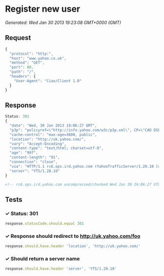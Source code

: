 # Register new user

*Generated: Wed Jan 30 2013 19:23:08 GMT+0000 (GMT)*
## Request
```javascript
{
  "protocol": "http:",
  "host": "www.yahoo.co.uk",
  "method": "GET",
  "port": 80,
  "path": "/",
  "headers": {
    "User-Agent": "Ciao/Client 1.0"
  }
}
```

## Response
```javascript
Status: 301
{
  "date": "Wed, 30 Jan 2013 19:06:27 GMT",
  "p3p": "policyref=\"http://info.yahoo.com/w3c/p3p.xml\", CP=\"CAO DSP COR CUR ADM DEV TAI PSA PSD IVAi IVDi CONi TELo OTPi OUR DELi SAMi OTRi UNRi PUBi IND PHY ONL UNI PUR FIN COM NAV INT DEM CNT STA POL HEA PRE LOC GOV\"",
  "cache-control": "max-age=3600, public",
  "location": "http://uk.yahoo.com/",
  "vary": "Accept-Encoding",
  "content-type": "text/html; charset=utf-8",
  "age": "997",
  "content-length": "81",
  "connection": "close",
  "via": "HTTP/1.1 rc6.ops.ird.yahoo.com (YahooTrafficServer/1.20.10 [cHs f ])",
  "server": "YTS/1.20.10"
}
```
```html
<!-- rc6.ops.ird.yahoo.com uncompressed/chunked Wed Jan 30 19:06:27 UTC 2013 -->

```

## Tests

### ✓ Status: 301
```javascript
response.statusCode.should.equal 301
```

### ✓ Response should redirect to http://uk.yahoo.com/foo
```javascript
response.should.have.header 'location', 'http://uk.yahoo.com/'
```

### ✓ Should return a server name
```javascript
response.should.have.header 'server', 'YTS/1.20.10'
```

